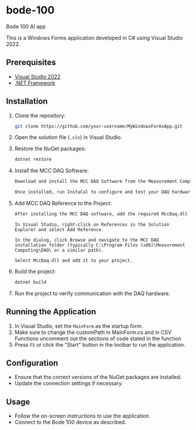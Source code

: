 # bode-100
Bode 100 AI app

This is a Windows Forms application developed in C# using Visual Studio 2022.

## Prerequisites

- [Visual Studio 2022](https://visualstudio.microsoft.com/vs/)
- [.NET Framework](https://dotnet.microsoft.com/download/dotnet-framework)

## Installation

1. Clone the repository:
    ```sh
    git clone https://github.com/your-username/MyWindowsFormsApp.git
    ```

2. Open the solution file (`.sln`) in Visual Studio.

3. Restore the NuGet packages:
    ```sh
    dotnet restore
    ```
    
4. Install the MCC DAQ Software:
   ```sh
   Download and install the MCC DAQ Software from the Measurement Computing website. This installation includes InstaCal (for hardware configuration) and the MCC DAQ API.
   ```
   ```sh
   Once installed, run InstaCal to configure and test your DAQ hardware. Ensure the device is properly configured before running the project.
   ```

5. Add MCC DAQ Reference to the Project:
   ```sh
   After installing the MCC DAQ software, add the required MccDaq.dll reference to your project:
   ```
       
       In Visual Studio, right-click on References in the Solution Explorer and select Add Reference.
       
       In the dialog, click Browse and navigate to the MCC DAQ installation folder (typically C:\Program Files (x86)\Measurement Computing\DAQ\ or a similar path).
       
       Select MccDaq.dll and add it to your project.
      

7. Build the project:
    ```sh
    dotnet build
    ```
8. Run the project to verify communication with the DAQ hardware.

## Running the Application

1. In Visual Studio, set the `MainForm` as the startup form.
2. Make sure to change the customPath in MainForm.cs and in CSV Functions uncomment out the sections of code stated in the function
3. Press `F5` or click the "Start" button in the toolbar to run the application.

## Configuration

- Ensure that the correct versions of the NuGet packages are installed.
- Update the connection settings if necessary.

## Usage

- Follow the on-screen instructions to use the application.
- Connect to the Bode 100 device as described.
